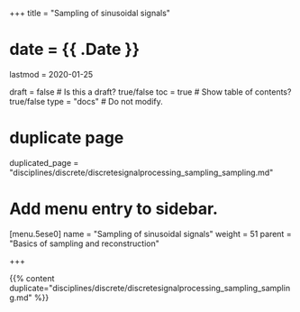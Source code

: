 +++
title = "Sampling of sinusoidal signals"

# date = {{ .Date }}
lastmod = 2020-01-25

draft = false  # Is this a draft? true/false
toc = true  # Show table of contents? true/false
type = "docs"  # Do not modify.

# duplicate page
duplicated_page = "disciplines/discrete/discretesignalprocessing_sampling_sampling.md"

# Add menu entry to sidebar.
[menu.5ese0]
name = "Sampling of sinusoidal signals"
weight = 51
parent = "Basics of sampling and reconstruction"

+++

{{% content duplicate="disciplines/discrete/discretesignalprocessing_sampling_sampling.md" %}}
